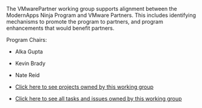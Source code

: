The VMwarePartner working group supports alignment between the ModernApps Ninja Program and VMware Partners. This includes identifying mechanisms to promote the program to partners, and program enhancements that would benefit partners.

Program Chairs: 
- Alka Gupta
- Kevin Brady
- Nate Reid

- [Click here to see projects owned by this working group](https://github.com/ModernAppsNinja/Projects/issues?q=is%3Aopen+label%3AProject+label%3AVMwarePartner)
- [Click here to see all tasks and issues owned by this working group](https://github.com/ModernAppsNinja/Projects/labels/VMwarePartner)
